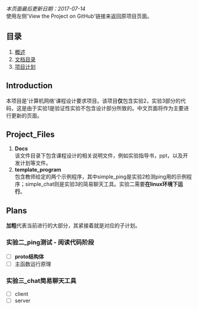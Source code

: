 ﻿_本页面最后更新日期：2017-07-14_   
使用左侧'View the Project on GitHub'链接来返回原项目页面。  

## 目录
1. [概述](#Introduction)
2. [文档目录](#Project_Files)
3. [项目计划](#Plans)


## Introduction  
本项目是'计算机网络'课程设计要求项目。该项目**仅**包含实验2，实验3部分的代码，这是由于实验1是验证性实验不包含设计部分所致的。中文页面将作为主要进行更新的页面。  

## Project_Files  
1. **Docs**  
该文件目录下包含课程设计的相关说明文件，例如实验指导书，ppt，以及开发计划等文件。  
2. **template_program**  
包含教师给定的两个示例程序，其中simple_ping是实验2检测ping用的示例程序；simple_chat则是实验3的简易聊天工具。实验二需要**在linux环境下运行**。  

## Plans  
**加粗**代表当前进行的大部分，其紧接着就是对应的子计划。  
### 实验二_ping测试 - 阅读代码阶段  
- [ ] **proto结构体**  
- [ ] 主函数运行原理  

### 实验三_chat简易聊天工具  
- [ ] client  
- [ ] server  
